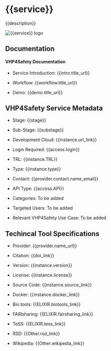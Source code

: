 # {{service}}

<!--- This file is autogenerated. Edit {{id}}.json to make changes in this page. --->

{{description}}

![{{service}} logo](https://raw.githubusercontent.com/VHP4Safety/cloud/main/docs/service/{{id}}.png)

## Documentation

#### VHP4Safety Documentation

* Service Introduction: {{intro.title_url}}

* Workflow: {{workflow.title_url}}

* Demo: {{demo.title_url}}

<h4 id='tess-widget-materials-header'></h4>

<div id='tess-widget-materials-list' class='tess-widget tess-widget-list'></div>
<script>
  function initTeSSWidgets() {
    var query = '{{id}}';
    if (query.trim() != '') {
      TessWidget.Materials(document.getElementById('tess-widget-materials-list'),
                           'SimpleList',
                           {
                             opts: {
                               enableSearch: false
                             },
                             params: {
                               pageSize: 5,
                               q: query
                             }
                           });
      document.getElementById('tess-widget-materials-header').innerHTML = 'Documentation from ELIXIR TeSS'
    }
}
</script>
<script async='' defer='' src='https://elixirtess.github.io/TeSS_widgets/components/js/tess-widget-standalone.js' onload='initTeSSWidgets()'></script>

## VHP4Safety Service Metadata

* Stage: {{stage}}

* Sub-Stage: {{substage}}

* Development Cloud: {{instance.url_link}}

* Login Required: {{access.login}}

* TRL: {{instance.TRL}}

* Type: {{instance.type}}

* Contact: {{provider.contact.name_email}}

* API Type: {{access.API}}

* Categories: To be added

* Targeted Users: To be added

* Relevant VHP4Safety Use Case: To be added

## Techincal Tool Specifications

* Provider: {{provider.name_url}}

* Citation: {{doi_link}}

* Version: {{instance.version}}

* License: {{instance.license}}

* Source Code: {{instance.source_link}}

* Docker: {{instance.docker_link}}

* Bio.tools: {{ELIXIR.biotools_link}}

* FAIRsharing: {{ELIXIR.fairsharing_link}}

* TeSS: {{ELIXIR.tess_link}}

* RSD: {{Other.rsd_link}}

* Wikipedia: {{Other.wikipedia_link}}

<script type="application/ld+json">
  {
    "@context": "https://schema.org/",
    "@type": "SoftwareApplication",
    "http://purl.org/dc/terms/conformsTo": {
      "@type": "CreativeWork", "@id": "https://bioschemas.org/profiles/ComputationalTool/1.0-RELEASE"
    },
    "@id" : "https://vhp4safety.github.io/cloud/service/{{id}}",
    "name": "{{service}}",
    "description": "{{description}}",
    "url": "{{url}}"
  }
</script>
